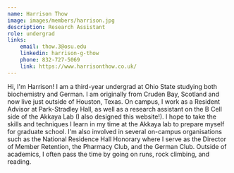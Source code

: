 ```yaml
---
name: Harrison Thow
image: images/members/harrison.jpg
description: Research Assistant
role: undergrad
links:
    email: thow.3@osu.edu
    linkedin: harrison-g-thow
    phone: 832-727-5069
    link: https://www.harrisonthow.co.uk/
---
```


Hi, I'm Harrison! I am a third-year undergrad at Ohio State studying both biochemistry and German. I am originally from Cruden Bay, Scotland and now live just outside of Houston, Texas. On campus, I work as a Resident Advisor at Park-Stradley Hall, as well as a research assistant on the B Cell side of the Akkaya Lab (I also designed this website!). I hope to take the skills and techniques I learn in my time at the Akkaya lab to prepare myself for graduate school. I'm also involved in several on-campus organisations such as the National Residence Hall Honorary where I serve as the Director of Member Retention, the Pharmacy Club, and the German Club. Outside of academics, I often pass the time by going on runs, rock climbing, and reading.